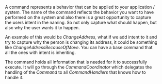 A command represents a behavior that can be applied to your application / system. The name of the command reflects the behavior you want to have performed on the system and also there is a great opportunity to capture the users intent in the naming. So not only capture what should happen, but also why the user wants it to happen. 

An example of this would be *ChangeAddress*, what if we add intent to it and try to capture why the person is changing its address, it could be something like *ChangeAddressBecauseOfMove*. You can have a base command that all the ones with intent is inheriting.

The command holds all information that is needed for it to successfully execute. It will go through the *CommandCoordinator* which delegates the handling of the *Command* to all *CommandHandlers* that knows how to handle it.

